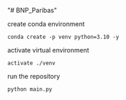 "# BNP_Paribas" 

create conda environment
```
conda create -p venv python=3.10 -y
```

activate virtual environment
```commandline
activate ./venv
```

run the repository
```commandline
python main.py
```
